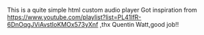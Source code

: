 This is a quite simple html custom audio player
Got inspiration from https://www.youtube.com/playlist?list=PL41lfR-6DnOqgJViAvstIoKMOx573yXnf ,thx Quentin Watt,good job!!

